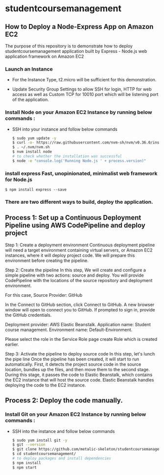 # studentcoursemanagement

## How to Deploy a Node-Express App on Amazon EC2

The purpose of this repository is to demonstrate how to deploy studentcoursemanagement application 
built by Express - Node.js web application framework on Amazon EC2  

###  Launch an Instance

- For the Instance Type, t2.micro will be sufficient for
this demonstration.

- Update Security Group Settings to allow SSH for login, HTTP for web access
as well as Custom TCP for 10010 port which will be listening port of the
application. 

### Install Node on your Amazon EC2 Instance by running below commands :

- SSH into your instance and follow below commands

    ```bash
    $ sudo yum update -y
    $ curl -o- https://raw.githubusercontent.com/nvm-sh/nvm/v0.36.0/install.sh | bash
    $ . ~/.nvm/nvm.sh
    $ nvm install node     
    # to check whether the installation was successful   
    $ node -e "console.log('Running Node.js ' + process.version)"
    ```
### install express Fast, unopinionated, minimalist web framework for Node.js
	$ npm install express --save

### There are two different ways to build, deploy the application.

## Process 1: Set up a Continuous Deployment Pipeline using AWS CodePipeline and deploy project

Step 1: Create a deployment environment
Continuous deployment pipeline will need a target environment containing virtual servers, or Amazon EC2 instances, 
where it will deploy project code. We will prepare this environment before creating the pipeline.

Step 2: Create the pipeline
In this step, We will create and configure a simple pipeline with two actions: source and deploy. 
You will provide CodePipeline with the locations of the source repository and deployment environment.

For this case, Source Provider: GitHub

In the Connect to GitHub section, click Connect to GitHub.
A new browser window will open to connect you to GitHub. If prompted to sign in, provide the GitHub credentials. 

Deployment provider: AWS Elastic Beanstalk. 
Application name:  Student course management. 
Environment name:  Default-Environment.

Please select the role in the Service Role page create Role which is created earlier.

Step 3: Activate the pipeline to deploy source code
In this step, let's lunch the pipe line Once the pipeline has been created, it will start to run automatically. 
First, it detects the project source code in the source location, bundles up the files, 
and then move them to the second stage. 
During this stage, it passes the code to Elastic Beanstalk, which contains the EC2 instance that will host the source code. 
Elastic Beanstalk handles deploying the code to the EC2 instance.

## Process 2: Deploy the code manually.

### Install Git on your Amazon EC2 Instance by running below commands :

- SSH into the instance and follow below commands

    ```bash
    $ sudo yum install git -y
    $ git --version
    $ git clone https://github.com/metalic-skeleton/studentcoursemanagement.git
    $ cd studentcoursemanagement/
    # to deploy packages and install dependencies  
    $ npm install
	$ npm start
  

